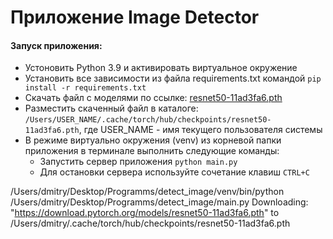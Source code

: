 # Приложение Image Detector

#### Запуск приложения:
- Устоновить Python 3.9 и активировать виртуальное окружение
- Установить все зависимости из файла requirements.txt командой 
    `pip install -r requirements.txt`
- Скачать файл с моделями по ссылке: 
[resnet50-11ad3fa6.pth](https://download.pytorch.org/models/resnet50-11ad3fa6.pth) 
- Разместить скаченный файл в каталоге: `/Users/USER_NAME/.cache/torch/hub/checkpoints/resnet50-11ad3fa6.pth`,
где USER_NAME - имя текущего пользователя системы    
- В режиме виртуально окружения (venv) из корневой папки приложения в терминале выполнить следующие команды:
    - Запустить сервер приложения
    `python main.py` 
    - Для остановки сервера используйте сочетание клавиш `CTRL+C`









/Users/dmitry/Desktop/Programms/detect_image/venv/bin/python /Users/dmitry/Desktop/Programms/detect_image/main.py
Downloading: "https://download.pytorch.org/models/resnet50-11ad3fa6.pth" to /Users/dmitry/.cache/torch/hub/checkpoints/resnet50-11ad3fa6.pth